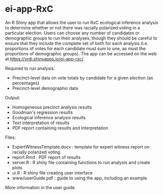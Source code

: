# ei-app-RxC

An R Shiny app that allows the user to run RxC ecological inference analysis to determine whether or not there was racially polarized voting in a particular election. Users can choose any number of candidates or demographic groups to run their analyses, though they should be careful to ensure that they include the complete set of both for each analysis (i.e. proportions of votes for each candidate must sum to one, as must the proportions of demographic groups). The app can be accessed on the web at https://vrdi.shinyapps.io/ei-app-rxc/.

Required to run analysis:
- Precinct-level data on vote totals by candidate for a given election (as percentages)
- Precinct-level demographic data

Output:
- Homogeneous precinct analysis results
- Goodman's regression results
- Ecological inference analysis results
- Text interpretation of results
- PDF report containing results and interpretation

Files:
- ExpertWitnessTemplate.docx : template for expert witness report on racially polarized voting
- report.Rmd	: PDF report of results
- server.R : R shiny file containing functions to run analysis and create plots
- ui.R	: R shiny file creating user interface
- www/userGuide.pdf : guide to using the app, including an example

More information in the user guide.
